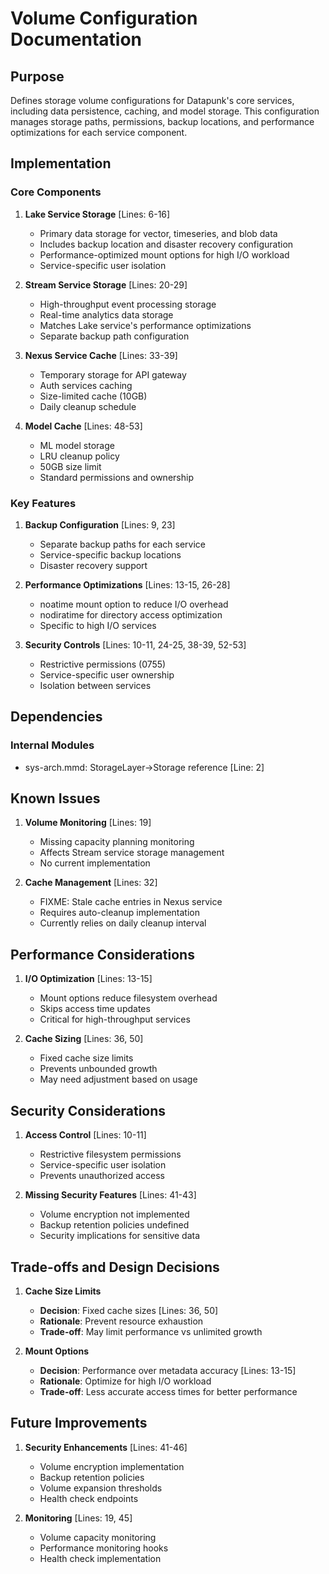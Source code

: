 # Volume Configuration Documentation

## Purpose

Defines storage volume configurations for Datapunk's core services, including data persistence, caching, and model storage. This configuration manages storage paths, permissions, backup locations, and performance optimizations for each service component.

## Implementation

### Core Components

1. **Lake Service Storage** [Lines: 6-16]

   - Primary data storage for vector, timeseries, and blob data
   - Includes backup location and disaster recovery configuration
   - Performance-optimized mount options for high I/O workload
   - Service-specific user isolation

2. **Stream Service Storage** [Lines: 20-29]

   - High-throughput event processing storage
   - Real-time analytics data storage
   - Matches Lake service's performance optimizations
   - Separate backup path configuration

3. **Nexus Service Cache** [Lines: 33-39]

   - Temporary storage for API gateway
   - Auth services caching
   - Size-limited cache (10GB)
   - Daily cleanup schedule

4. **Model Cache** [Lines: 48-53]
   - ML model storage
   - LRU cleanup policy
   - 50GB size limit
   - Standard permissions and ownership

### Key Features

1. **Backup Configuration** [Lines: 9, 23]

   - Separate backup paths for each service
   - Service-specific backup locations
   - Disaster recovery support

2. **Performance Optimizations** [Lines: 13-15, 26-28]

   - noatime mount option to reduce I/O overhead
   - nodiratime for directory access optimization
   - Specific to high I/O services

3. **Security Controls** [Lines: 10-11, 24-25, 38-39, 52-53]
   - Restrictive permissions (0755)
   - Service-specific user ownership
   - Isolation between services

## Dependencies

### Internal Modules

- sys-arch.mmd: StorageLayer->Storage reference [Line: 2]

## Known Issues

1. **Volume Monitoring** [Lines: 19]

   - Missing capacity planning monitoring
   - Affects Stream service storage management
   - No current implementation

2. **Cache Management** [Lines: 32]
   - FIXME: Stale cache entries in Nexus service
   - Requires auto-cleanup implementation
   - Currently relies on daily cleanup interval

## Performance Considerations

1. **I/O Optimization** [Lines: 13-15]

   - Mount options reduce filesystem overhead
   - Skips access time updates
   - Critical for high-throughput services

2. **Cache Sizing** [Lines: 36, 50]
   - Fixed cache size limits
   - Prevents unbounded growth
   - May need adjustment based on usage

## Security Considerations

1. **Access Control** [Lines: 10-11]

   - Restrictive filesystem permissions
   - Service-specific user isolation
   - Prevents unauthorized access

2. **Missing Security Features** [Lines: 41-43]
   - Volume encryption not implemented
   - Backup retention policies undefined
   - Security implications for sensitive data

## Trade-offs and Design Decisions

1. **Cache Size Limits**

   - **Decision**: Fixed cache sizes [Lines: 36, 50]
   - **Rationale**: Prevent resource exhaustion
   - **Trade-off**: May limit performance vs unlimited growth

2. **Mount Options**
   - **Decision**: Performance over metadata accuracy [Lines: 13-15]
   - **Rationale**: Optimize for high I/O workload
   - **Trade-off**: Less accurate access times for better performance

## Future Improvements

1. **Security Enhancements** [Lines: 41-46]

   - Volume encryption implementation
   - Backup retention policies
   - Volume expansion thresholds
   - Health check endpoints

2. **Monitoring** [Lines: 19, 45]
   - Volume capacity monitoring
   - Performance monitoring hooks
   - Health check implementation
